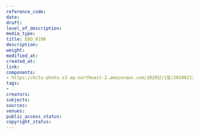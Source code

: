 ```yaml
---
reference_code: 
date: 
draft: 
level_of_description: 
media_type: 
title: E6D_8196
description: 
weight: 
modified_at: 
created_at: 
link: 
components:
- https://kctu-photo.s3.ap-northeast-2.amazonaws.com/2020년/2월/20200212_영남대의료원+고공농성+해단집회/E6D_8196.jpg
tags:
- 
creators: 
subjects: 
sources: 
venues: 
public_access_status: 
copyright_status: 
---
```

